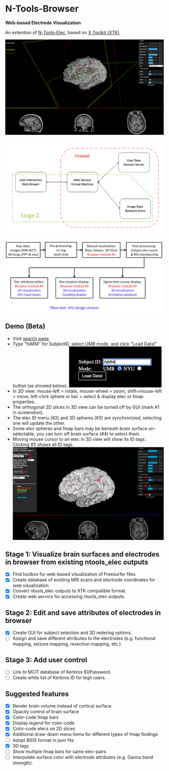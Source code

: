 # N-Tools-Browser

**Web-based Electrode Visualization**

An extention of [N-Tools-Elec](https://github.com/HughWXY/ntools_elec), based on [X Toolkit (XTK)](https://github.com/xtk/X).

![Demo](Docs/demo2.png)

![General Design](Docs/design2.png)

![Stage 2 Design](Docs/roadmapstage2.png)

## Demo (Beta)
- Visit [search page](https://jingyunc.github.io/ntools_browser/demo/files/umb_ntools/search.html). 
- Type "fsMNI" for SubjectID, select UMB mode, and click "Load Data!" button (as showed below).
![Search Page](Docs/demo3.png)
- In 3D view: mouse-left = rotate, mouse-wheel = zoom, shift+mouse-left = move, left-click sphere or bar = select & display elec or fmap properties. 
- The orthogonal 2D slices in 3D view can be turned off by GUI (mark #1 in screenshot).
- The elec ID menu (#2) and 3D spheres (#3) are synchronized, selecting one will update the other.
- Some elec spheres and fmap bars may be beneath brain surface un-selectable, you can turn off brain surface (#4) to select them.
- Moving mouse cursor to an elec in 3D view will show its ID tags. Clicking #5 shows all ID tags.
![Main Page](Docs/demo4.png)
 
## Stage 1: Visualize brain surfaces and electrodes in browser from existing ntools_elec outputs
- [x] Find toolbox for web-based visualization of Freesurfer files.
- [x] Create database of existing MRI scans and electrode coordinates for web visualization.
- [x] Convert ntools_elec outputs to XTK compatible format.
- [x] Create web service for accessing ntools_elec outputs.
## Stage 2: Edit and save attributes of electrodes in browser
- [x] Create GUI for subject selection and 3D redering options.
- [ ] Assign and save different atrributes to the electrodes (e.g. functional mapping, seizure mapping, resection mapping, etc.).
## Stage 3: Add user control
- [ ] Link to MCIT database of Kerbros ID/Password.
- [ ] Create white list of Kerbros ID for legit users.
## Suggested features
- [x] Render brain volume instead of cortical surface.
- [x] Opacity control of brain surface
- [x] Color-code fmap bars
- [x] Display legend for color-code
- [x] Color-code elecs on 2D slices
- [x] Additional draw-down menu items for different types of fmap findings
- [ ] Adopt BIDS format in json file
- [x] 3D tags
- [ ] Show multiple fmap bars for same elec-pairs
- [ ] Interpolate surface color with electrode attributes (e.g. Garma band strength).
